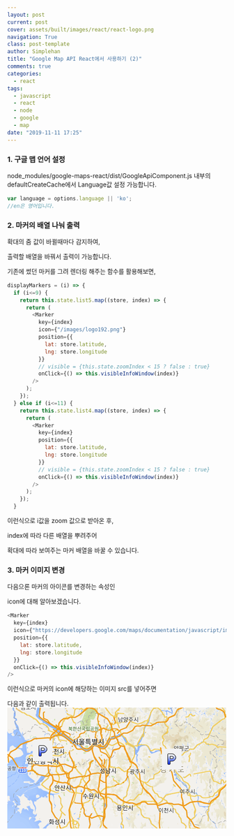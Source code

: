 ```yaml
---
layout: post
current: post
cover: assets/built/images/react/react-logo.png
navigation: True
class: post-template
author: Simplehan
title: "Google Map API React에서 사용하기 (2)"
comments: true
categories:
  - react
tags:
  - javascript
  - react
  - node
  - google
  - map
date: "2019-11-11 17:25"
---
```


### 1. 구글 맵 언어 설정

  node_modules/google-maps-react/dist/GoogleApiComponent.js 내부의
  defaultCreateCache에서 Language값 설정 가능합니다.

  ```javascript
  var language = options.language || 'ko';
  //en은 영어입니다.
  ```
  
### 2. 마커의 배열 나눠 출력

  확대의 줌 값이 바뀔때마다 감지하여,

  출력할 배열을 바꿔서 출력이 가능합니다.

  기존에 썼던 마커를 그려 렌더링 해주는 함수를 활용해보면,
  ```javascript
  displayMarkers = (i) => {
    if (i<=9) {
      return this.state.list5.map((store, index) => {
        return (
          <Marker 
            key={index}
            icon={"/images/logo192.png"}
            position={{
              lat: store.latitude,
              lng: store.longitude
            }} 
            // visible = {this.state.zoomIndex < 15 ? false : true}
            onClick={() => this.visibleInfoWindow(index)} 
          />
        );
      });
    } else if (i<=11) {
      return this.state.list4.map((store, index) => {
        return (
          <Marker 
            key={index}
            position={{
              lat: store.latitude,
              lng: store.longitude
            }} 
            // visible = {this.state.zoomIndex < 15 ? false : true}
            onClick={() => this.visibleInfoWindow(index)} 
          />
        );
      });
    }
  ```

  이런식으로 i값을 zoom 값으로 받아온 후,

  index에 따라 다른 배열을 뿌려주어

  확대에 따라 보여주는 마커 배열을 바꿀 수 있습니다.

### 3. 마커 이미지 변경

  다음으론 마커의 아이콘를 변경하는 속성인
  
  icon에 대해 알아보겠습니다.

  ```javascript
  <Marker 
    key={index}
    icon={"https://developers.google.com/maps/documentation/javascript/images/custom-marker.png"}
    position={{
      lat: store.latitude,
      lng: store.longitude
    }} 
    onClick={() => this.visibleInfoWindow(index)} 
  />
  ```

  이런식으로 마커의 icon에 해당하는 이미지 src를 넣어주면
  
  다음과 같이 출력됩니다.
  ![img](\assets\built\images\google-maps-react\img7.png)